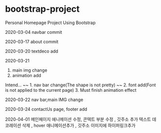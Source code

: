 # bootstrap-project

 Personal Homepage Project Using Bootstrap
 
 2020-03-04
 navbar commit

2020-03-17
about commit

2020-03-20
textdeco add

2020-03-21
1. main img change 
2. animation add 

Intend...
~~ 1. nav bar change(The shape is not pretty) ~~
2. font add(Font is not applied to the current page)
3. Must finish animation effect

2020-03-22 
nav bar,main IMG change

2020-03-24
contactUs page, footer add

2020-04-01
메인페이지 에니메이션 수정, 콘텍트 부분 수정 , 깃주소 추가
텍스트 데코레이션 삭제 , hover 애니메이션추가 , 깃주소 이미지에 하이퍼링크추가
